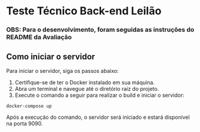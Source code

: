 # Teste Técnico Back-end Leilão

### OBS: Para o desenvolvimento, foram seguidas as instruções do README da Avaliação

## Como iniciar o servidor

Para iniciar o servidor, siga os passos abaixo:

1. Certifique-se de ter o Docker instalado em sua máquina.
2. Abra um terminal e navegue até o diretório raiz do projeto.
3. Execute o comando a seguir para realizar o build e iniciar o servidor:

```
docker-compose up
```

Após a execução do comando, o servidor será iniciado e estará disponível na porta 9090.
